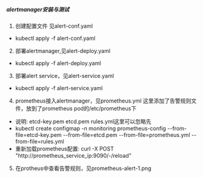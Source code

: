 ##### alertmanager安装与测试

1. 创建配置文件 见alert-conf.yaml

* kubectl apply -f alert-conf.yaml

2. 部署alertmanager,见alert-deploy.yaml

* kubectl apply -f alert-deploy.yaml

3. 部署alert service，见alert-service.yaml

* kubectl apply -f alert-service.yaml

4. prometheus接入alertmanager，见prometheus.yml 这里添加了告警规则文件，放到了prometheus pod的/etc/prometheus下

* 说明: etcd-key.pem etcd.pem rules.yml这里可以忽略先
* kubectl create configmap  -n monitoring prometheus-config --from-file=etcd-key.pem --from-file=etcd.pem  --from-file=prometheus.yml --from-file=rules.yml
* 重新加载prometheus配置: curl -X POST "http://prometheus_service_ip:9090/-/reload"

5. 在protheus中查看告警规则，见prometheus-alert-1.png